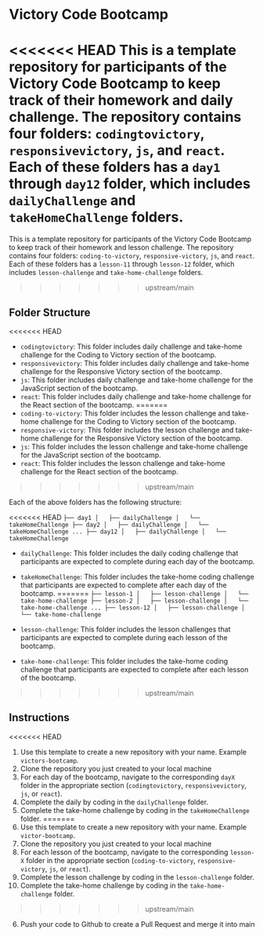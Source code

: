 Victory Code Bootcamp
=====================

<<<<<<< HEAD
This is a template repository for participants of the Victory Code Bootcamp to keep track of their homework and daily challenge. The repository contains four folders: `codingtovictory`, `responsivevictory`, `js`, and `react`. Each of these folders has a `day1` through `day12` folder, which includes `dailyChallenge` and `takeHomeChallenge` folders.
=======
This is a template repository for participants of the Victory Code Bootcamp to keep track of their homework and lesson challenge. The repository contains four folders: `coding-to-victory`, `responsive-victory`, `js`, and `react`. Each of these folders has a `lesson-11` through `lesson-12` folder, which includes `lesson-challenge` and `take-home-challenge` folders.
>>>>>>> upstream/main

Folder Structure
----------------

<<<<<<< HEAD
-   `codingtovictory`: This folder includes daily challenge and take-home challenge for the Coding to Victory section of the bootcamp.
-   `responsivevictory`: This folder includes daily challenge and take-home challenge for the Responsive Victory section of the bootcamp.
-   `js`: This folder includes daily challenge and take-home challenge for the JavaScript section of the bootcamp.
-   `react`: This folder includes daily challenge and take-home challenge for the React section of the bootcamp.
=======
-   `coding-to-victory`: This folder includes the lesson challenge and take-home challenge for the Coding to Victory section of the bootcamp.
-   `responsive-victory`: This folder includes the lesson challenge and take-home challenge for the Responsive Victory section of the bootcamp.
-   `js`: This folder includes the lesson challenge and take-home challenge for the JavaScript section of the bootcamp.
-   `react`: This folder includes the lesson challenge and take-home challenge for the React section of the bootcamp.
>>>>>>> upstream/main

Each of the above folders has the following structure:


<<<<<<< HEAD
`├── day1
│   ├── dailyChallenge
│   └── takeHomeChallenge
├── day2
│   ├── dailyChallenge
│   └── takeHomeChallenge
...
├── day12
│   ├── dailyChallenge
│   └── takeHomeChallenge`

-   `dailyChallenge`: This folder includes the daily coding challenge that participants are expected to complete during each day of the bootcamp.
-   `takeHomeChallenge`: This folder includes the take-home coding challenge that participants are expected to complete after each day of the bootcamp.
=======
`├── lesson-1
│   ├── lesson-challenge
│   └── take-home-challenge
├── lesson-2
│   ├── lesson-challenge
│   └── take-home-challenge
...
├── lesson-12
│   ├── lesson-challenge
│   └── take-home-challenge`

-   `lesson-challenge`: This folder includes the lesson challenges that participants are expected to complete during each lesson of the bootcamp.
-   `take-home-challenge`: This folder includes the take-home coding challenge that participants are expected to complete after each lesson of the bootcamp.
>>>>>>> upstream/main

Instructions
------------

<<<<<<< HEAD
1.  Use this template to create a new repository with your name. Example `victors-bootcamp`.
2. Clone the repository you just created to your local machine
3.  For each day of the bootcamp, navigate to the corresponding `dayX` folder in the appropriate section (`codingtovictory`, `responsivevictory`, `js`, or `react`).
4.  Complete the daily  by coding in the `dailyChallenge` folder.
5.  Complete the take-home challenge by coding in the `takeHomeChallenge` folder.
=======
1.  Use this template to create a new repository with your name. Example `victor-bootcamp`.
2. Clone the repository you just created to your local machine
3.  For each lesson of the bootcamp, navigate to the corresponding `lesson-X` folder in the appropriate section (`coding-to-victory`, `responsive-victory`, `js`, or `react`).
4.  Complete the lesson challenge by coding in the `lesson-challenge` folder.
5.  Complete the take-home challenge by coding in the `take-home-challenge` folder.
>>>>>>> upstream/main
6.  Push your code to Github to create a Pull Request and merge it into main
